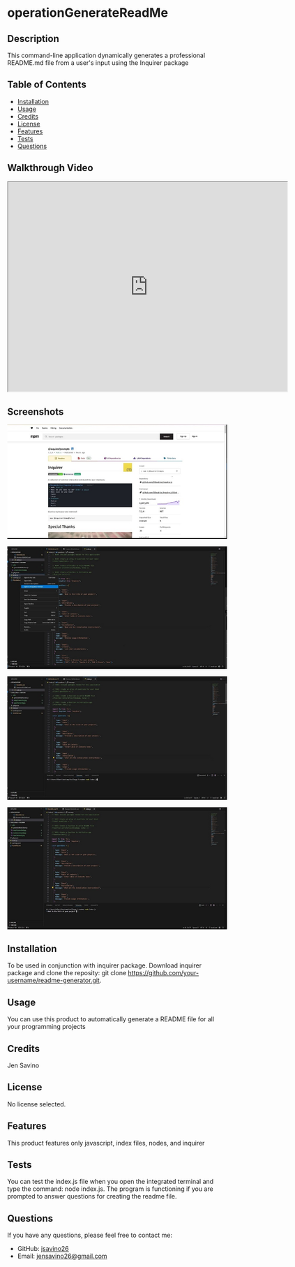 
  # operationGenerateReadMe
  
  
  ## Description
  This command-line application dynamically generates a professional README.md file from a user's input using the Inquirer package
  
  ## Table of Contents
  - [Installation](#installation)
  - [Usage](#usage)
  - [Credits](#credits)
  - [License](#license)
  - [Features](#features)
  - [Tests](#tests)
  - [Questions](#questions)

  ## Walkthrough Video
<iframe src="https://drive.google.com/file/d/1z-T-8EgzwKoAc0qWTA6-zLRATOLH__--/preview" width="640" height="480"></iframe>

## Screenshots
![Prompt Screenshot 1](utils/nmpScreenshot.jpg)

![Prompt Screenshot 2](utils/openTerminal.jpg)

![Prompt Screenshot 3](utils/nodeCommand.jpg)

![Prompt Screenshot 4](utils/promptAppears.jpg)
  
  ## Installation
  To be used in conjunction with inquirer package. Download inquirer package and clone the reposity: git clone https://github.com/your-username/readme-generator.git. 
  
  ## Usage
  You can use this product to automatically generate a README file for all your programming projects 
  
  ## Credits
  Jen Savino
  
  ## License
  No license selected.
  
  ## Features
  This product features only javascript, index files, nodes, and inquirer	
  
  ## Tests
  You can test the index.js file when you open the integrated terminal and type the command: node index.js. The program is functioning if you are prompted to answer questions for creating the readme file. 
  
  ## Questions
  If you have any questions, please feel free to contact me:
  
  - GitHub: [jsavino26](https://github.com/jsavino26)
  - Email: jensavino26@gmail.com
  
